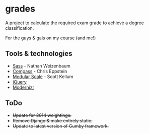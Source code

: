 grades
======
A project to calculate the required exam grade to achieve a degree classification.

For the guys & gals on my course (and me!)

Tools & technologies
--------------------
- [Sass](https://github.com/nex3/sass) - Nathan Weizenbaum 
- [Compass](https://github.com/chriseppstein/compass) - Chris Eppstein 
- [Modular Scale](https://github.com/scottkellum/modular-scale) - Scott Kellum 
- [jQuery](http://jquery.com/) 
- [Modernizr](http://modernizr.com/)

ToDo
----
* ~~Update for 2014 weightings.~~
* ~~Remove Django & make entirely static.~~
* ~~Update to latest version of Gumby framework.~~
